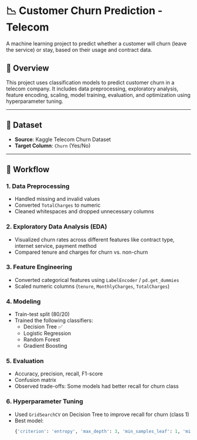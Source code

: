 # 📉 Customer Churn Prediction - Telecom

A machine learning project to predict whether a customer will churn (leave the service) or stay, based on their usage and contract data.

## 🚀 Overview

This project uses classification models to predict customer churn in a telecom company. It includes data preprocessing, exploratory analysis, feature encoding, scaling, model training, evaluation, and optimization using hyperparameter tuning.

---

## 📂 Dataset

- **Source**: Kaggle Telecom Churn Dataset
- **Target Column**: `Churn` (Yes/No)

---

## 🔧 Workflow

### 1. Data Preprocessing
- Handled missing and invalid values
- Converted `TotalCharges` to numeric
- Cleaned whitespaces and dropped unnecessary columns

### 2. Exploratory Data Analysis (EDA)
- Visualized churn rates across different features like contract type, internet service, payment method
- Compared tenure and charges for churn vs. non-churn

### 3. Feature Engineering
- Converted categorical features using `LabelEncoder` / `pd.get_dummies`
- Scaled numeric columns (`tenure`, `MonthlyCharges`, `TotalCharges`)

### 4. Modeling
- Train-test split (80/20)
- Trained the following classifiers:
  - Decision Tree ✅
  - Logistic Regression
  - Random Forest
  - Gradient Boosting

### 5. Evaluation
- Accuracy, precision, recall, F1-score
- Confusion matrix
- Observed trade-offs: Some models had better recall for churn class

### 6. Hyperparameter Tuning
- Used `GridSearchCV` on Decision Tree to improve recall for churn (class 1)
- Best model:  
  ```python
  {'criterion': 'entropy', 'max_depth': 3, 'min_samples_leaf': 1, 'min_samples_split': 2}
